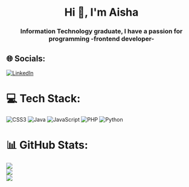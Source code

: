 


<h1 align="center">Hi 👋, I'm Aisha</h1>
<h3 align="center"> Information Technology graduate, I have a passion for programming -frontend developer-</h3>




## 🌐 Socials:
[![LinkedIn](https://img.shields.io/badge/LinkedIn-%230077B5.svg?logo=linkedin&logoColor=white)](https://linkedin.com/in/https://www.linkedin.com/in/aisha-saad-66a3b5215) 

# 💻 Tech Stack:
![CSS3](https://img.shields.io/badge/css3-%231572B6.svg?style=for-the-badge&logo=css3&logoColor=white) ![Java](https://img.shields.io/badge/java-%23ED8B00.svg?style=for-the-badge&logo=java&logoColor=white) ![JavaScript](https://img.shields.io/badge/javascript-%23323330.svg?style=for-the-badge&logo=javascript&logoColor=%23F7DF1E) ![PHP](https://img.shields.io/badge/php-%23777BB4.svg?style=for-the-badge&logo=php&logoColor=white) ![Python](https://img.shields.io/badge/python-3670A0?style=for-the-badge&logo=python&logoColor=ffdd54)
# 📊 GitHub Stats:
![](https://github-readme-stats.vercel.app/api?username=Aisha-Saad&theme=dark&hide_border=false&include_all_commits=true&count_private=true)<br/>
![](https://github-readme-streak-stats.herokuapp.com/?user=Aisha-Saad&theme=dark&hide_border=false)<br/>
![](https://github-readme-stats.vercel.app/api/top-langs/?username=Aisha-Saad&theme=dark&hide_border=false&include_all_commits=true&count_private=true&layout=compact)


